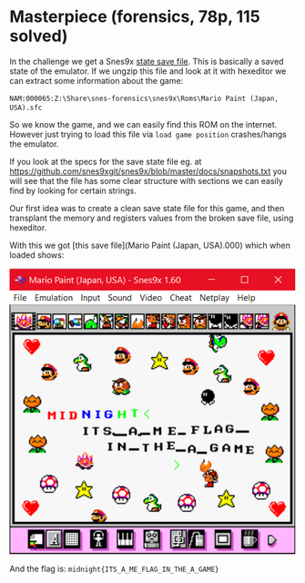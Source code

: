 # Masterpiece (forensics, 78p, 115 solved)

In the challenge we get a Snes9x [state save file](masterpiece.000).
This is basically a saved state of the emulator.
If we ungzip this file and look at it with hexeditor we can extract some information about the game:

```
NAM:000065:Z:\Share\snes-forensics\snes9x\Roms\Mario Paint (Japan, USA).sfc
```

So we know the game, and we can easily find this ROM on the internet.
However just trying to load this file via `load game position` crashes/hangs the emulator.

If you look at the specs for the save state file eg. at https://github.com/snes9xgit/snes9x/blob/master/docs/snapshots.txt
you will see that the file has some clear structure with sections we can easily find by looking for certain strings.

Our first idea was to create a clean save state file for this game, and then transplant the memory and registers values from the broken save file, using hexeditor.

With this we got [this save file](Mario Paint (Japan, USA).000) which when loaded shows:

![](flag.png)

And the flag is: `midnight{ITS_A_ME_FLAG_IN_THE_A_GAME}`
